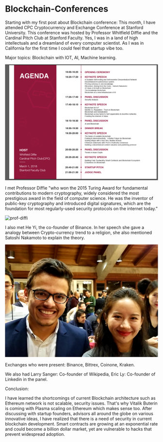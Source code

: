 # Blockchain-Conferences

Starting with my first post about Blockchain conference: This month, I have attended CPC Cryptocurrency and Exchange Conference at Stanford University. This conference was hosted by Professor Whitfield Diffie and the Cardinal Pitch Club at Stanford Faculty. Yes, I was in a land of high intellectuals and a dreamland of every computer scientist. As I was in California for the first time I could feel that startup vibe too.


Major topics: Blockchain with IOT, AI, Machine learning.


![event-schedule](images/eventSchedule.jpg?raw=true " Agenda of conference !! ")


I met Professor Diffie "who won the 2015 Turing Award for fundamental contributions to modern cryptography, widely considered the most prestigious award in the field of computer science. He was the inventor of public-key cryptography and introduced digital signatures, which are the foundation for most regularly-used security protocols on the internet today."


![prof-diffi](images/CPC2.jpg?raw=true " Professor Diffie !! ")

I also met He Yi, the co-founder of Binance. In her speech she gave a analogy between Crypto-currency trend to a religion, she also mentioned Satoshi Nakamoto to explain the theory. 

![binnance-cofounder](images/CPC1.jpg?raw=true " Binnance cofounder !! ")


Exchanges who were present: Binance, Bittrex, Coinone, Kraken.

We also had Larry Sanger: Co-founder of Wikipedia, Eric Ly: Co-founder of Linkedin in the panel. 

Conclusion:
 
I have learned the shortcomings of current Blockchain architecture such as Ethereum network is not scalable, security issues. That's why Vitalik Buterin is coming with Plasma scaling on Ethereum which makes sense too. 
After discussing with startup founders, advisors all around the globe on various innovative ideas, I have realized that there is a need of security in current blockchain development. Smart contracts are growing at an exponential rate and could become a billion dollar market, yet are vulnerable to hacks that prevent widespread adoption.
